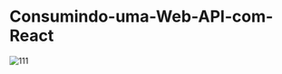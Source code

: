 
# Consumindo-uma-Web-API-com-React
![111](https://user-images.githubusercontent.com/5403801/132801100-020ed7b1-37e9-4997-8c04-aa2093c51022.jpg)


